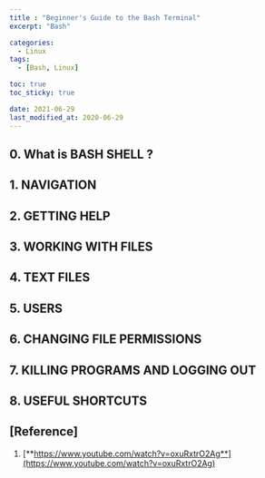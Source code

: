 ```yaml
---
title : "Beginner's Guide to the Bash Terminal"
excerpt: "Bash"

categories:
  - Linux
tags:
  - [Bash, Linux]

toc: true
toc_sticky: true

date: 2021-06-29
last_modified_at: 2020-06-29
---
```

## 0. What is BASH SHELL ?

## 1. NAVIGATION

## 2. GETTING HELP

## 3. WORKING WITH FILES

## 4. TEXT FILES

## 5. USERS

## 6. CHANGING FILE PERMISSIONS

## 7. KILLING PROGRAMS AND LOGGING OUT

## 8. USEFUL SHORTCUTS


## [Reference]
1. [**https://www.youtube.com/watch?v=oxuRxtrO2Ag**](https://www.youtube.com/watch?v=oxuRxtrO2Ag)
